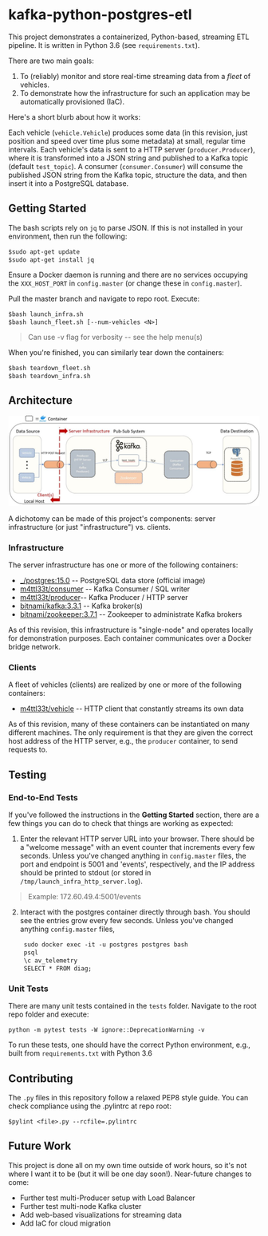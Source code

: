# kafka-python-postgres-etl

This project demonstrates a containerized, Python-based, streaming ETL pipeline. It is written in Python 3.6 (see `requirements.txt`).

There are two main goals:
1. To (reliably) monitor and store real-time streaming data from a *fleet* of vehicles.
2. To demonstrate how the infrastructure for such an application may be automatically provisioned (IaC).

Here's a short blurb about how it works:

Each vehicle (`vehicle.Vehicle`) produces some data (in this revision, just position and speed over time plus some metadata) at small, regular time intervals.
Each vehicle's data is sent to a HTTP server (`producer.Producer`), where it is transformed into a JSON string and published to a Kafka topic (default `test_topic`).
A consumer (`consumer.Consumer`) will consume the published JSON string from the Kafka topic, structure the data, and then insert it into a PostgreSQL database.

## Getting Started

The bash scripts rely on `jq` to parse JSON. If this is not installed in your environment, then run the following:

    $sudo apt-get update
    $sudo apt-get install jq

Ensure a Docker daemon is running and there are no services occupying the `XXX_HOST_PORT` in `config.master` (or change these in `config.master`).

Pull the master branch and navigate to repo root. Execute:

    $bash launch_infra.sh
    $bash launch_fleet.sh [--num-vehicles <N>]

>Can use -v flag for verbosity -- see the help menu(s)

When you're finished, you can similarly tear down the containers:

    $bash teardown_fleet.sh
    $bash teardown_infra.sh

## Architecture

![kafka-python-postgres-etl](img/kafka-python-postgres-etl_arch.JPG)

A dichotomy can be made of this project's components: server infrastructure (or just "infrastructure") vs. clients.

### Infrastructure

The server infrastructure has one or more of the following containers:

- [_/postgres:15.0](https://hub.docker.com/_/postgres) -- PostgreSQL data store (official image)
- [m4ttl33t/consumer](https://hub.docker.com/r/m4ttl33t/consumer) -- Kafka Consumer / SQL writer
- [m4ttl33t/producer](https://hub.docker.com/r/m4ttl33t/producer)-- Kafka Producer / HTTP server
- [bitnami/kafka:3.3.1](https://hub.docker.com/r/bitnami/kafka) -- Kafka broker(s)
- [bitnami/zookeeper:3.7.1](https://hub.docker.com/r/bitnami/zookeeper) -- Zookeeper to administrate Kafka brokers

As of this revision, this infrastructure is "single-node" and operates locally for demonstration purposes. Each container
communicates over a Docker bridge network.

### Clients

A fleet of vehicles (clients) are realized by one or more of the following containers:

- [m4ttl33t/vehicle](https://hub.docker.com/r/m4ttl33t/vehicle) -- HTTP client that constantly streams its own data

As of this revision, many of these containers can be instantiated on many different machines. The only requirement is
that they are given the correct host address of the HTTP server, e.g., the `producer` container, to send requests to.

## Testing

### End-to-End Tests

If you've followed the instructions in the **Getting Started** section, there are a few things you can do to check
that things are working as expected:

1. Enter the relevant HTTP server URL into your browser. There should be a "welcome message" with an event counter that
  increments every few seconds. Unless you've changed anything in `config.master` files, the port and endpoint is 5001 and 'events', respectively,
  and the IP address should be printed to stdout (or stored in `/tmp/launch_infra_http_server.log`).

>Example: 172.60.49.4:5001/events

2. Interact with the postgres container directly through bash. You should see the entries grow every few seconds. Unless you've changed anything `config.master` files,

        sudo docker exec -it -u postgres postgres bash
        psql
        \c av_telemetry
        SELECT * FROM diag;

### Unit Tests

There are many unit tests contained in the `tests` folder. Navigate to the root repo folder and execute:

    python -m pytest tests -W ignore::DeprecationWarning -v

To run these tests, one should have the correct Python environment, e.g., built from `requirements.txt` with Python 3.6

## Contributing

The `.py` files in this repository follow a relaxed PEP8 style guide. You can check compliance using
the .pylintrc at repo root:

    $pylint <file>.py --rcfile=.pylintrc

## Future Work

This project is done all on my own time outside of work hours, so it's not where I want it to be (but it will be one day soon!).
Near-future changes to come:

- Further test multi-Producer setup with Load Balancer
- Further test multi-node Kafka cluster
- Add web-based visualizations for streaming data
- Add IaC for cloud migration
